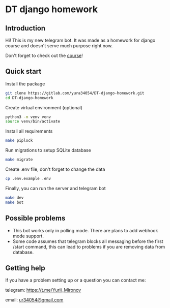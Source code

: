 # DT django homework

## Introduction
Hi! This is my new telegram bot. It was made as a homework for django course and doesn't serve much purpose right now.

Don't forget to check out the [course](https://www.youtube.com/playlist?list=PLQ09TvuOLytTca-0iXr09Ncohrs7qz5ju)!

## Quick start
Install the package
``` bash 
git clone https://gitlab.com/yura34054/DT-django-homework.git
cd DT-django-homework
```

Create virtual environment (optional)
``` bash
python3 -m venv venv
source venv/bin/activate
```

Install all requirements
``` bash
make piplock
```

Run migrations to setup SQLite database
``` bash
make migrate
```

Create .env file, don't forget to change the data
``` bash
cp .env.example .env
```

Finally, you can run the server and telegram bot
``` bash
make dev
make bot
```


## Possible problems
* This bot works only in polling mode. There are plans to add webhook mode support.
* Some code assumes that telegram blocks all messaging before the first /start command, this can lead to problems if you are removing data from database.

## Getting help
If you have a problem setting up or a question you can contact me:

telegram: https://t.me/Yurii_Mironov

email: ur34054@gmail.com
